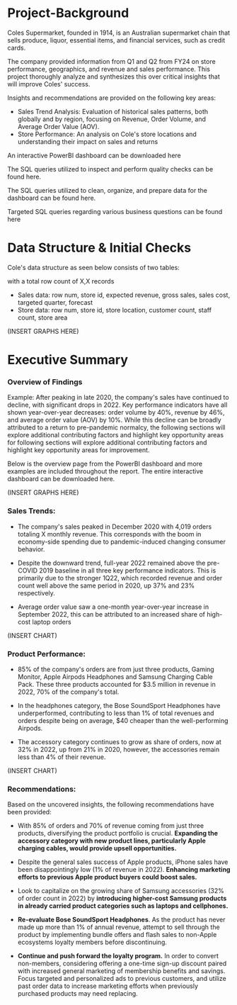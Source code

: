 # Project-Background
Coles Supermarket, founded in 1914, is an Australian supermarket chain that sells produce, liquor, essential items, and financial services, such as credit cards.

The company provided information from Q1 and Q2 from FY24 on store performance, geographics, and revenue and sales performance. This project thoroughly analyze and synthesizes this over critical insights that will improve Coles' success.

Insights and recommendations are provided on the following key areas:

  - Sales Trend Analysis: Evaluation of historical sales patterns, both globally and by region, focusing on Revenue, Order Volume, and Average Order Value (AOV).
  - Store Performance: An analysis on Cole's store locations and understanding their impact on sales and returns

An interactive PowerBI dashboard can be downloaded here

The SQL queries utilized to inspect and perform quality checks can be found here.

The SQL queries utilized to clean, organize, and prepare data for the dashboard can be found here.

Targeted SQL queries regarding various business questions can be found here

# Data Structure & Initial Checks
Cole's data structure as seen below consists of two tables: 

with a total row count of X,X records

  - Sales data: row num, store id, expected revenue, gross sales, sales cost, targeted quarter, forecast
  - Store data: row num, store id, store location, customer count, staff count, store area

(INSERT GRAPHS HERE)

# Executive Summary

###  Overview of Findings

Example:
After peaking in late 2020, the company's sales have continued to decline, with significant drops in 2022. Key performance indicators have all shown year-over-year decreases: order volume by 40%, revenue by 46%, and average order value (AOV) by 10%. While this decline can be broadly attributed to a return to pre-pandemic normalcy, the following sections will explore additional contributing factors and highlight key opportunity areas for following sections will explore additional contributing factors and highlight key opportunity areas for improvement.

Below is the overview page from the PowerBI dashboard and more examples are included throughout the report. The entire interactive dashboard can be downloaded here.

(INSERT GRAPHS HERE)

### Sales Trends:

- The company's sales peaked in December 2020 with 4,019 orders totaling X monthly revenue. This corresponds with the boom in economy-side spending due to pandemic-induced changing consumer behavior.

- Despite the downward trend, full-year 2022 remained above the pre-COVID 2019 baseline in all three key performance indicators. This is primarily due to the stronger 1Q22, which recorded revenue and order count well above the same period in 2020, up 37% and 23% respectively.

- Average order value saw a one-month year-over-year increase in September 2022, this can be attributed to an increased share of high-cost laptop orders

(INSERT CHART)

### Product Performance:

- 85% of the company's orders are from just three products, Gaming Monitor, Apple Airpods Headphones and Samsung Charging Cable Pack. These three products accounted for $3.5 million in revenue in 2022, 70% of the company's total.

- In the headphones category, the Bose SoundSport Headphones have underperformed, contributing to less than 1% of total revenues and orders despite being on average, $40 cheaper than the well-performing Airpods.

- The accessory category continues to grow as share of orders, now at 32% in 2022, up from 21% in 2020, however, the accessories remain less than 4% of their revenue.

(INSERT CHART)

### Recommendations:

Based on the uncovered insights, the following recommendations have been provided:

- With 85% of orders and 70% of revenue coming from just three products, diversifying the product portfolio is crucial. **Expanding the accessory category with new product lines, particularly Apple charging cables, would provide upsell opportunities.**

- Despite the general sales success of Apple products, iPhone sales have been disappointingly low (1% of revenue in 2022). **Enhancing marketing efforts to previous Apple product buyers could boost sales.**

- Look to capitalize on the growing share of Samsung accessories (32% of order count in 2022) by **introducing higher-cost Samsung products in already carried product categories such as laptops and cellphones.**

- **Re-evaluate Bose SoundSport Headphones**. As the product has never made up more than 1% of annual revenue, attempt to sell through the product by implementing bundle offers and flash sales to non-Apple ecosystems loyalty members before discontinuing.

- **Continue and push forward the loyalty program.** In order to convert non-members, considering offering a one-time sign-up discount paired with increased general marketing of membership benefits and savings. Focus targeted and personalized ads to previous customers, and utilize past order data to increase marketing efforts when previously purchased products may need replacing.



